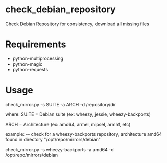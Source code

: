 check_debian_repository
=======================

Check Debian Repository for consistency, download all missing files

Requirements
============

* python-multiprocessing
* python-magic
* python-requests

Usage
=====

  check_mirror.py -s SUITE -a ARCH -d /repository/dir


where:
 SUITE = Debian suite (ex: wheezy, jessie, wheezy-backports)

 ARCH = Architecture (ex: amd64, armel, mipsel, armhf, etc)

example:
-- check for a wheezy-backports repository, architecture amd64 found in directory "/opt/repo/mirrors/debian"

check_mirror.py -s wheezy-backports -a amd64 -d /opt/repo/mirrors/debian

